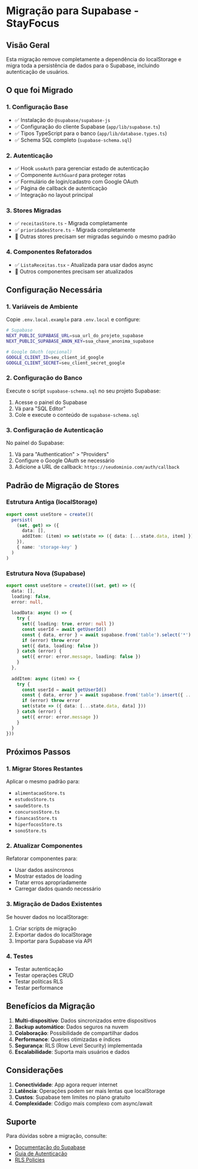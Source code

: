 # Migração para Supabase - StayFocus

## Visão Geral

Esta migração remove completamente a dependência do localStorage e migra toda a persistência de dados para o Supabase, incluindo autenticação de usuários.

## O que foi Migrado

### 1. Configuração Base
- ✅ Instalação do `@supabase/supabase-js`
- ✅ Configuração do cliente Supabase (`app/lib/supabase.ts`)
- ✅ Tipos TypeScript para o banco (`app/lib/database.types.ts`)
- ✅ Schema SQL completo (`supabase-schema.sql`)

### 2. Autenticação
- ✅ Hook `useAuth` para gerenciar estado de autenticação
- ✅ Componente `AuthGuard` para proteger rotas
- ✅ Formulário de login/cadastro com Google OAuth
- ✅ Página de callback de autenticação
- ✅ Integração no layout principal

### 3. Stores Migradas
- ✅ `receitasStore.ts` - Migrada completamente
- ✅ `prioridadesStore.ts` - Migrada completamente
- 🔄 Outras stores precisam ser migradas seguindo o mesmo padrão

### 4. Componentes Refatorados
- ✅ `ListaReceitas.tsx` - Atualizada para usar dados async
- 🔄 Outros componentes precisam ser atualizados

## Configuração Necessária

### 1. Variáveis de Ambiente
Copie `.env.local.example` para `.env.local` e configure:

```bash
# Supabase
NEXT_PUBLIC_SUPABASE_URL=sua_url_do_projeto_supabase
NEXT_PUBLIC_SUPABASE_ANON_KEY=sua_chave_anonima_supabase

# Google OAuth (opcional)
GOOGLE_CLIENT_ID=seu_client_id_google
GOOGLE_CLIENT_SECRET=seu_client_secret_google
```

### 2. Configuração do Banco
Execute o script `supabase-schema.sql` no seu projeto Supabase:

1. Acesse o painel do Supabase
2. Vá para "SQL Editor"
3. Cole e execute o conteúdo de `supabase-schema.sql`

### 3. Configuração de Autenticação
No painel do Supabase:

1. Vá para "Authentication" > "Providers"
2. Configure o Google OAuth se necessário
3. Adicione a URL de callback: `https://seudominio.com/auth/callback`

## Padrão de Migração de Stores

### Estrutura Antiga (localStorage)
```typescript
export const useStore = create()(
  persist(
    (set, get) => ({
      data: [],
      addItem: (item) => set(state => ({ data: [...state.data, item] }))
    }),
    { name: 'storage-key' }
  )
)
```

### Estrutura Nova (Supabase)
```typescript
export const useStore = create()((set, get) => ({
  data: [],
  loading: false,
  error: null,
  
  loadData: async () => {
    try {
      set({ loading: true, error: null })
      const userId = await getUserId()
      const { data, error } = await supabase.from('table').select('*').eq('user_id', userId)
      if (error) throw error
      set({ data, loading: false })
    } catch (error) {
      set({ error: error.message, loading: false })
    }
  },
  
  addItem: async (item) => {
    try {
      const userId = await getUserId()
      const { data, error } = await supabase.from('table').insert({ ...item, user_id: userId }).select().single()
      if (error) throw error
      set(state => ({ data: [...state.data, data] }))
    } catch (error) {
      set({ error: error.message })
    }
  }
}))
```

## Próximos Passos

### 1. Migrar Stores Restantes
Aplicar o mesmo padrão para:
- `alimentacaoStore.ts`
- `estudosStore.ts`
- `saudeStore.ts`
- `concursosStore.ts`
- `financasStore.ts`
- `hiperfocosStore.ts`
- `sonoStore.ts`

### 2. Atualizar Componentes
Refatorar componentes para:
- Usar dados assíncronos
- Mostrar estados de loading
- Tratar erros apropriadamente
- Carregar dados quando necessário

### 3. Migração de Dados Existentes
Se houver dados no localStorage:
1. Criar scripts de migração
2. Exportar dados do localStorage
3. Importar para Supabase via API

### 4. Testes
- Testar autenticação
- Testar operações CRUD
- Testar políticas RLS
- Testar performance

## Benefícios da Migração

1. **Multi-dispositivo**: Dados sincronizados entre dispositivos
2. **Backup automático**: Dados seguros na nuvem
3. **Colaboração**: Possibilidade de compartilhar dados
4. **Performance**: Queries otimizadas e índices
5. **Segurança**: RLS (Row Level Security) implementada
6. **Escalabilidade**: Suporta mais usuários e dados

## Considerações

1. **Conectividade**: App agora requer internet
2. **Latência**: Operações podem ser mais lentas que localStorage
3. **Custos**: Supabase tem limites no plano gratuito
4. **Complexidade**: Código mais complexo com async/await

## Suporte

Para dúvidas sobre a migração, consulte:
- [Documentação do Supabase](https://supabase.com/docs)
- [Guia de Autenticação](https://supabase.com/docs/guides/auth)
- [RLS Policies](https://supabase.com/docs/guides/auth/row-level-security)